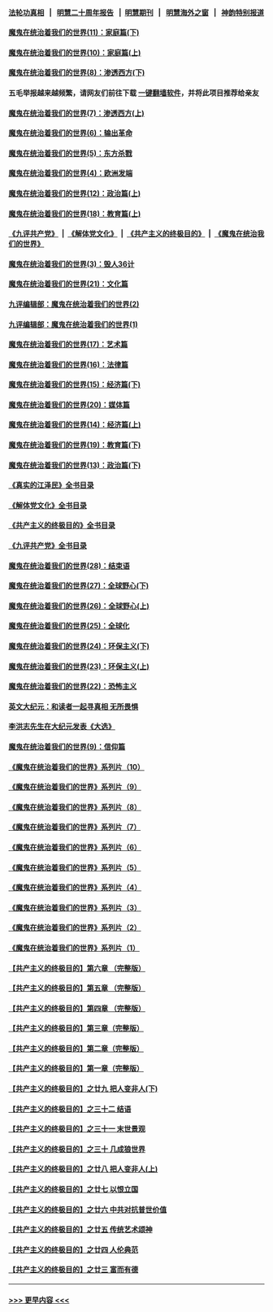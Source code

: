 #### [法轮功真相](https://github.com/gfw-breaker/truth/blob/master/README.md?t=0) &nbsp;&nbsp;|&nbsp;&nbsp; [明慧二十周年报告](https://github.com/gfw-breaker/mh-reports/blob/master/README.md?t=0) &nbsp;&nbsp;|&nbsp;&nbsp;[明慧期刊](https://github.com/gfw-breaker/mh-qikan) &nbsp;&nbsp;|&nbsp;&nbsp; [明慧海外之窗](https://github.com/gfw-breaker/mh-news/blob/master/README.md?t=0) &nbsp;&nbsp;|&nbsp;&nbsp; [神韵特别报道](https://github.com/gfw-breaker/mh-news/blob/master/shenyun.md?t=0)
#### [魔鬼在统治着我们的世界(11)：家庭篇(下)](../pages/nsc422/n10440961.md?t=12132050) 
#### [魔鬼在统治着我们的世界(10)：家庭篇(上)](../pages/nsc422/n10435448.md?t=12132050) 
#### [魔鬼在统治着我们的世界(8)：渗透西方(下)](../pages/nsc422/n10429603.md?t=12132050) 
#### 五毛举报越来越频繁，请网友们前往下载 [一键翻墙软件](https://github.com/gfw-breaker/ssr-accounts)，并将此项目推荐给亲友
#### [魔鬼在统治着我们的世界(7)：渗透西方(上)](../pages/nsc422/n10426013.md?t=12132050) 
#### [魔鬼在统治着我们的世界(6)：输出革命](../pages/nsc422/n10421536.md?t=12132050) 
#### [魔鬼在统治着我们的世界(5)：东方杀戮](../pages/nsc422/n10417707.md?t=12132050) 
#### [魔鬼在统治着我们的世界(4)：欧洲发端](../pages/nsc422/n10414890.md?t=12132050) 
#### [魔鬼在统治着我们的世界(12)：政治篇(上)](../pages/nsc422/n10444576.md?t=12132050) 
#### [魔鬼在统治着我们的世界(18)：教育篇(上)](../pages/nsc422/n10526970.md?t=12132050) 
#### [《九评共产党》](https://github.com/begood0513/9ping.md/blob/master/README.md) &nbsp;|&nbsp; [《解体党文化》](../../../../jtdwh.md/blob/master/README.md)  &nbsp;|&nbsp; [《共产主义的终极目的》](../../../../gczydzjmd.md/blob/master/README.md) &nbsp;|&nbsp; [《魔鬼在统治我们的世界》](../../../../mgztzwmdsj.md/blob/master/README.md) 
#### [魔鬼在统治着我们的世界(3)：毁人36计](../pages/nsc422/n10411583.md?t=12132050) 
#### [魔鬼在统治着我们的世界(21)：文化篇](../pages/nsc422/n10597706.md?t=12132050) 
#### [九评编辑部：魔鬼在统治着我们的世界(2)](../pages/nsc422/n10410036.md?t=12132050) 
#### [九评编辑部：魔鬼在统治着我们的世界(1)](../pages/nsc422/n10406825.md?t=12132050) 
#### [魔鬼在统治着我们的世界(17)：艺术篇](../pages/nsc422/n10499093.md?t=12132050) 
#### [魔鬼在统治着我们的世界(16)：法律篇](../pages/nsc422/n10485969.md?t=12132050) 
#### [魔鬼在统治着我们的世界(15)：经济篇(下)](../pages/nsc422/n10469975.md?t=12132050) 
#### [魔鬼在统治着我们的世界(20)：媒体篇](../pages/nsc422/n10586579.md?t=12132050) 
#### [魔鬼在统治着我们的世界(14)：经济篇(上)](../pages/nsc422/n10457370.md?t=12132050) 
#### [魔鬼在统治着我们的世界(19)：教育篇(下)](../pages/nsc422/n10564808.md?t=12132050) 
#### [魔鬼在统治着我们的世界(13)：政治篇(下)](../pages/nsc422/n10448270.md?t=12132050) 
#### [《真实的江泽民》全书目录](../pages/nsc422/n13721399.md?t=12132050) 
#### [《解体党文化》全书目录](../pages/nsc422/n13721157.md?t=12132050) 
#### [《共产主义的终极目的》全书目录](../pages/nsc422/n13721048.md?t=12132050) 
#### [《九评共产党》全书目录](../pages/nsc422/n13708085.md?t=12132050) 
#### [魔鬼在统治着我们的世界(28)：结束语](../pages/nsc422/n10936246.md?t=12132050) 
#### [魔鬼在统治着我们的世界(27)：全球野心(下)](../pages/nsc422/n10928319.md?t=12132050) 
#### [魔鬼在统治着我们的世界(26)：全球野心(上)](../pages/nsc422/n10900318.md?t=12132050) 
#### [魔鬼在统治着我们的世界(25)：全球化](../pages/nsc422/n10788205.md?t=12132050) 
#### [魔鬼在统治着我们的世界(24)：环保主义(下)](../pages/nsc422/n10695307.md?t=12132050) 
#### [魔鬼在统治着我们的世界(23)：环保主义(上)](../pages/nsc422/n10688613.md?t=12132050) 
#### [魔鬼在统治着我们的世界(22)：恐怖主义](../pages/nsc422/n10614727.md?t=12132050) 
#### [英文大纪元：和读者一起寻真相 无所畏惧](../pages/nsc422/n12542027.md?t=12132050) 
#### [李洪志先生在大纪元发表《大选》](../pages/nsc422/n12534746.md?t=12132050) 
#### [魔鬼在统治着我们的世界(9)：信仰篇](../pages/nsc422/n10432159.md?t=12132050) 
#### [《魔鬼在统治着我们的世界》系列片（10）](../pages/nsc422/n12292670.md?t=12132050) 
#### [《魔鬼在统治着我们的世界》系列片（9）](../pages/nsc422/n12290859.md?t=12132050) 
#### [《魔鬼在统治着我们的世界》系列片（8）](../pages/nsc422/n12287445.md?t=12132050) 
#### [《魔鬼在统治着我们的世界》系列片（7）](../pages/nsc422/n12283425.md?t=12132050) 
#### [《魔鬼在统治着我们的世界》系列片（6）](../pages/nsc422/n12282314.md?t=12132050) 
#### [《魔鬼在统治着我们的世界》系列片（5）](../pages/nsc422/n12281419.md?t=12132050) 
#### [《魔鬼在统治着我们的世界》系列片（4）](../pages/nsc422/n12274024.md?t=12132050) 
#### [《魔鬼在统治着我们的世界》系列片（3）](../pages/nsc422/n12271322.md?t=12132050) 
#### [《魔鬼在统治着我们的世界》系列片（2）](../pages/nsc422/n12269049.md?t=12132050) 
#### [《魔鬼在统治着我们的世界》系列片（1）](../pages/nsc422/n12267575.md?t=12132050) 
#### [【共产主义的终极目的】第六章 （完整版）](../pages/nsc422/n11428913.md?t=12132050) 
#### [【共产主义的终极目的】第五章 （完整版）](../pages/nsc422/n11428912.md?t=12132050) 
#### [【共产主义的终极目的】第四章 （完整版）](../pages/nsc422/n11428907.md?t=12132050) 
#### [【共产主义的终极目的】第三章（完整版）](../pages/nsc422/n11428848.md?t=12132050) 
#### [【共产主义的终极目的】第二章（完整版）](../pages/nsc422/n11428831.md?t=12132050) 
#### [【共产主义的终极目的】第一章（完整版）](../pages/nsc422/n11417651.md?t=12132050) 
#### [【共产主义的终极目的】之廿九 把人变非人(下)](../pages/nsc422/n11344140.md?t=12132050) 
#### [【共产主义的终极目的】之三十二 结语](../pages/nsc422/n11360535.md?t=12132050) 
#### [【共产主义的终极目的】之三十一 末世景观](../pages/nsc422/n11351129.md?t=12132050) 
#### [【共产主义的终极目的】之三十 几成狼世界](../pages/nsc422/n11348280.md?t=12132050) 
#### [【共产主义的终极目的】之廿八 把人变非人(上)](../pages/nsc422/n11340492.md?t=12132050) 
#### [【共产主义的终极目的】之廿七 以恨立国](../pages/nsc422/n11336944.md?t=12132050) 
#### [【共产主义的终极目的】之廿六 中共对抗普世价值](../pages/nsc422/n11324785.md?t=12132050) 
#### [【共产主义的终极目的】之廿五 传统艺术颂神](../pages/nsc422/n11296396.md?t=12132050) 
#### [【共产主义的终极目的】之廿四 人伦典范](../pages/nsc422/n11296397.md?t=12132050) 
#### [【共产主义的终极目的】之廿三 富而有德](../pages/nsc422/n11283598.md?t=12132050) 

----
#### [ >>> 更早内容 <<< ](../indexes/nsc422-earlier.md)
